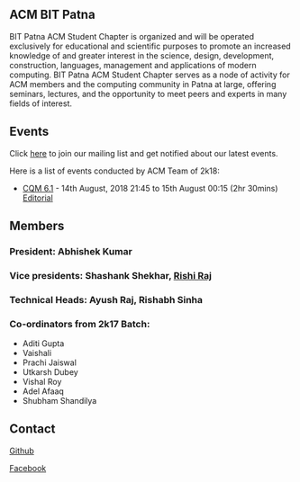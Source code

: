 ## ACM BIT Patna

BIT Patna ACM Student Chapter is organized and will be operated exclusively for educational and scientific purposes to promote an increased knowledge of and greater interest in the science, design, development, construction, languages, management and applications of modern computing. BIT Patna ACM Student Chapter serves as a node of activity for ACM members and the computing community in Patna at large, offering seminars, lectures, and the opportunity to meet peers and experts in many fields of interest.

## Events
Click [here](https://groups.google.com/forum/#!forum/acm-bit-patna) to join our mailing list and get notified about our latest events.

Here is a list of events conducted by ACM Team of 2k18:

* [CQM 6.1](https://www.hackerrank.com/cqm-6-1) - 14th August, 2018 21:45 to 15th August 00:15 (2hr 30mins) [Editorial](/cqm-6.1)

## Members

### President: Abhishek Kumar

### Vice presidents: Shashank Shekhar, [Rishi Raj](https://rishiraj.me)

### Technical Heads: Ayush Raj, Rishabh Sinha

### Co-ordinators from 2k17 Batch: 
* Aditi Gupta
* Vaishali
* Prachi Jaiswal
* Utkarsh Dubey
* Vishal Roy
* Adel Afaaq
* Shubham Shandilya


## Contact
[Github](http://github.com/acmbitpatna)

[Facebook](https://www.facebook.com/acmbitpatna)
